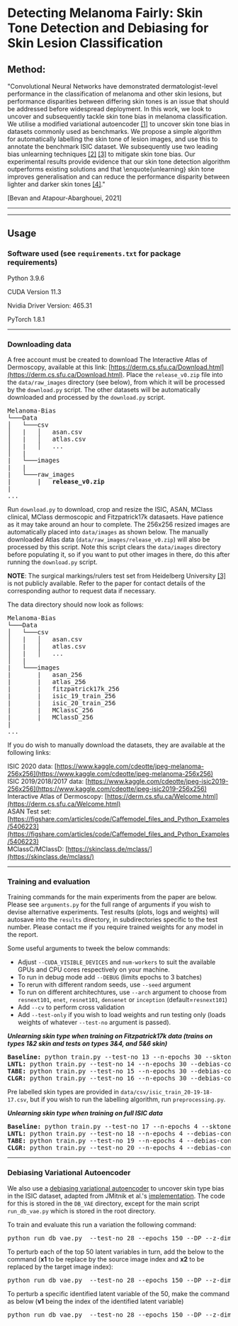 # Detecting Melanoma Fairly: Skin Tone Detection and Debiasing for Skin Lesion Classification

## Method:

"Convolutional Neural Networks have demonstrated dermatologist-level performance in the classification of melanoma and other skin lesions, but performance disparities between differing skin tones is an issue that should be addressed before widespread deployment. In this work, we look to uncover and subsequently tackle skin tone bias in melanoma classification. We utilise a modified variational autoencoder [[1]](https://www.aies-conference.com/2019/wp-content/papers/main/AIES-19_paper_220.pdf) to uncover skin tone bias in datasets commonly used as benchmarks. We propose a simple algorithm for automatically labelling the skin tone of lesion images, and use this to annotate the benchmark ISIC dataset. We subsequently use two leading bias unlearning techniques [[2]](https://openaccess.thecvf.com/content_CVPR_2019/papers/Kim_Learning_Not_to_Learn_Training_Deep_Neural_Networks_With_Biased_CVPR_2019_paper.pdf) 
[[3]](https://www.robots.ox.ac.uk/~vgg/publications/2018/Alvi18/alvi18.pdf) to mitigate skin tone bias. Our experimental results provide evidence that our skin tone detection algorithm outperforms existing solutions and that \enquote{unlearning} skin tone improves generalisation and can reduce the performance disparity between lighter and darker skin tones [[4]](https://arxiv.org/abs/2104.09957)."

[Bevan and Atapour-Abarghouei, 2021]

---
---

## Usage

### Software used (see `requirements.txt` for package requirements)

Python 3.9.6

CUDA Version 11.3

Nvidia Driver Version: 465.31

PyTorch 1.8.1

---

### Downloading data

A free account must be created to download The Interactive Atlas of Dermoscopy, available at this link:
[https://derm.cs.sfu.ca/Download.html](https://derm.cs.sfu.ca/Download.html). Place the `release_v0.zip` file into the
`data/raw_images` directory (see below), from which it will be processed by the `download.py` script. The other datasets
will be automatically downloaded and processed by the `download.py` script.

<pre>
Melanoma-Bias  
└───Data
│   └───csv
│   |   │   asan.csv
│   |   │   atlas.csv
│   |   │   ...
│   |
|   └───images
|   |
|   └───raw_images
|       |   <b>release_v0.zip</b>
|
...
</pre>

Run `download.py` to download, crop and resize the ISIC, ASAN, MClass clinical, MClass dermoscopic and Fitzpatrick17k
datasaets. Have patience as it may take around an hour to complete. The 256x256 resized images are automatically placed
into `data/images` as shown below. The manually downloaded Atlas data (`data/raw_images/release_v0.zip`) will also be
processed by this script. Note this script clears the `data/images` directory before populating it, so if you want to put other
images in there, do this after running the `download.py` script.

**NOTE**: The surgical markings/rulers test set from Heidelberg University [[3]](https://www.ncbi.nlm.nih.gov/pmc/articles/PMC6694463/) is not publicly available. Refer to the paper for contact details of the corresponding author to request data if necessary.

The data directory should now look as follows:
<pre>
Melanoma-Bias  
└───Data
│   └───csv
│   |   │   asan.csv
│   |   │   atlas.csv
│   |   │   ...
│   |
|   └───images
|       |   asan_256
|       |   atlas_256
|       |   fitzpatrick17k_256
|       |   isic_19_train_256
|       |   isic_20_train_256
|       |   MClassC_256
|       |   MClassD_256
|
...
</pre>

If you do wish to manually download the datasets, they are available at the following links:

ISIC 2020 data: [https://www.kaggle.com/cdeotte/jpeg-melanoma-256x256](https://www.kaggle.com/cdeotte/jpeg-melanoma-256x256)  
ISIC 2019/2018/2017 data: [https://www.kaggle.com/cdeotte/jpeg-isic2019-256x256](https://www.kaggle.com/cdeotte/jpeg-isic2019-256x256)  
Interactive Atlas of Dermoscopy: [https://derm.cs.sfu.ca/Welcome.html](https://derm.cs.sfu.ca/Welcome.html)  
ASAN Test set: [https://figshare.com/articles/code/Caffemodel_files_and_Python_Examples/5406223](https://figshare.com/articles/code/Caffemodel_files_and_Python_Examples/5406223)  
MClassC/MClassD: [https://skinclass.de/mclass/](https://skinclass.de/mclass/)

---

### Training and evaluation

Training commands for the main experiments from the paper are below. Please see `arguments.py` for the full range of arguments if you wish to devise alternative experiments. Test results (plots, logs and weights) will autosave into the `results` directory, in subdirectories specific to the test number. Please contact me if you require trained weights for any model in the report.

Some useful arguments to tweek the below commands:
* Adjust `--CUDA_VISIBLE_DEVICES` and `num-workers` to suit the available GPUs and CPU cores respectively on your machine.
* To run in debug mode add `--DEBUG` (limits epochs to 3 batches)
* To rerun with different random seeds, use `--seed` argument
* To run on different architechtures, use `--arch` argument to choose from `resnext101`, `enet`, `resnet101`, `densenet` or `inception` (default=`resnext101`)
* Add `--cv` to perform cross validation
* Add `--test-only` if you wish to load weights and run testing only (loads weights of whatever `--test-no` argument is passed).

***Unlearning skin type when training on Fitzpatrick17k data (trains on types 1&2 skin and tests on types 3&4, and 5&6 skin)***
<pre>
<b>Baseline:</b> python train.py --test-no 13 --n-epochs 30 --sktone --CUDA_VISIBLE_DEVICES 0,1 --dataset Fitzpatrick17k --split-skin-types
<b>LNTL:</b> python train.py --test-no 14 --n-epochs 30 --debias-config LNTL --GRL --sktone --CUDA_VISIBLE_DEVICES 0,1 --dataset Fitzpatrick17k --split-skin-types
<b>TABE:</b> python train.py --test-no 15 --n-epochs 30 --debias-config TABE --sktone --CUDA_VISIBLE_DEVICES 0,1 --dataset Fitzpatrick17k --split-skin-types
<b>CLGR:</b> python train.py --test-no 16 --n-epochs 30 --debias-config TABE --GRL --sktone --CUDA_VISIBLE_DEVICES 0,1 --dataset Fitzpatrick17k --split-skin-types
</pre>

Pre labelled skin types are provided in `data/csv/isic_train_20-19-18-17.csv`, but if you wish to run the labelling algorithm, run `preprocessing.py`.

***Unlearning skin type when training on full ISIC data***
<pre>
<b>Baseline:</b> python train.py --test-no 17 --n-epochs 4 --sktone --CUDA_VISIBLE_DEVICES 0,1
<b>LNTL:</b> python train.py --test-no 18 --n-epochs 4 --debias-config LNTL --GRL --sktone --CUDA_VISIBLE_DEVICES 0,1 --num-aux 6
<b>TABE:</b> python train.py --test-no 19 --n-epochs 4 --debias-config TABE --sktone --CUDA_VISIBLE_DEVICES 0,1 --num-aux 6
<b>CLGR:</b> python train.py --test-no 20 --n-epochs 4 --debias-config TABE --GRL --sktone --CUDA_VISIBLE_DEVICES 0,1 --num-aux 6
</pre>

---

### Debiasing Variational Autoencoder

We also use a [debiasing variational autoencoder](https://www.aies-conference.com/2019/wp-content/papers/main/AIES-19_paper_220.pdf) to uncover skin type bias in the ISIC dataset, adapted from JMitnik et al.'s [implementation](https://github.com/JMitnik/FacialDebiasing). The code for this is stored in the `DB_VAE` directory, except for the main script `run_db_vae.py` which is stored in the root directory.

To train and evaluate this run a variation the following command:
<pre>
python run_db_vae.py  --test-no 28 --epochs 150 --DP --z-dim 512 --debias-type max50
</pre>

To perturb each of the top 50 latent variables in turn, add the below to the command (<b>x1</b> to be replace by the source image index and <b>x2</b> to be replaced by the target image index):
<pre>
python run_db_vae.py  --test-no 28 --epochs 150 --DP --z-dim 512 --debias-type max50 --run-mode perturb --var-to-perturb 50 --interp1 <b>x1</b> --interp2 <b>x2</b> --load-model
</pre>

To perturb a specific identified latent variable of the 50, make the command as below (<b>v1</b> being the index of the identified latent variable)
<pre>
python run_db_vae.py  --test-no 28 --epochs 150 --DP --z-dim 512 --debias-type max50 --run-mode perturb --var-to-perturb <b>v1</b> --interp1 <b>x1</b> --interp2 <b>x2</b> --load-model --perturb-single
</pre>
